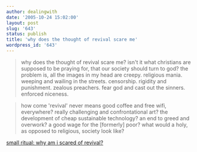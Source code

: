```yaml
---
author: dealingwith
date: '2005-10-24 15:02:00'
layout: post
slug: '643'
status: publish
title: 'why does the thought of revival scare me'
wordpress_id: '643'
---
```


> why does the thought of revival scare me? isn't it what christians are supposed to be praying for, that our society should turn to god? the problem is, all the images in my head are creepy. religious mania. weeping and wailing in the streets. censorship. rigidity and punishment. zealous preachers. fear god and cast out the sinners. enforced niceness.

> how come 'revival' never means good coffee and free wifi, everywhere? really challenging and confrontational art? the development of cheap sustainable technology? an end to greed and overwork? a good wage for the [formerly] poor? what would a holy, as opposed to religious, society look like?

[small ritual: why am i scared of revival?][1]

   [1]: http://smallritual.blogs.com/small_ritual/2005/10/why_am_i_scared.html

